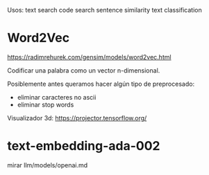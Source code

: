 Usos:
text search
code search
sentence similarity
text classification

# Word2Vec
<https://radimrehurek.com/gensim/models/word2vec.html>

Codificar una palabra como un vector n-dimensional.

Posiblemente antes queramos hacer algún tipo de preprocesado:

- eliminar caracteres no ascii
- eliminar stop words

Visualizador 3d: <https://projector.tensorflow.org/>

# text-embedding-ada-002

mirar llm/models/openai.md
